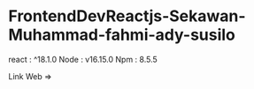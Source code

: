 # FrontendDevReactjs-Sekawan-Muhammad-fahmi-ady-susilo

react : ^18.1.0
Node : v16.15.0
Npm : 8.5.5

Link Web => 
